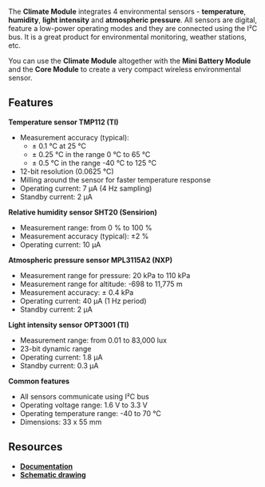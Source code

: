 The **Climate Module** integrates 4 environmental sensors - **temperature**, **humidity**, **light intensity** and **atmospheric pressure**. All sensors are digital, feature a low-power operating modes and they are connected using the I²C bus. It is a great product for environmental monitoring, weather stations, etc.

You can use the **Climate Module** altogether with the **Mini Battery Module** and the **Core Module** to create a very compact wireless environmental sensor.

## Features

**Temperature sensor TMP112 (TI)**

* Measurement accuracy (typical):
    * ± 0.1 °C at 25 °C
    * ± 0.25 °C in the range 0 °C to 65 °C
    * ± 0.5 °C in the range -40 °C to 125 °C
* 12-bit resolution (0.0625 °C)
* Milling around the sensor for faster temperature response
* Operating current: 7 μA (4 Hz sampling)
* Standby current: 2 μA

**Relative humidity sensor SHT20 (Sensirion)**

* Measurement range: from 0 % to 100 %
* Measurement accuracy (typical): ±2 %
* Operating current: 10 μA

**Atmospheric pressure sensor MPL3115A2 (NXP)**

* Measurement range for pressure: 20 kPa to 110 kPa
* Measurement range for altitude: -698 to 11,775 m
* Measurement accuracy: ± 0.4 kPa
* Operating current: 40 μA (1 Hz period)
* Standby current: 2 μA

**Light intensity sensor OPT3001 (TI)**

* Measurement range: from 0.01 to 83,000 lux
* 23-bit dynamic range
* Operating current: 1.8 μA
* Standby current: 0.3 μA

**Common features**

* All sensors communicate using I²C bus
* Operating voltage range: 1.6 V to 3.3 V
* Operating temperature range: -40 to 70 °C
* Dimensions: 33 x 55 mm

## Resources

* [**Documentation**](https://www.bigclown.com/doc/hardware/about-climate-module/)
* [**Schematic drawing**](https://github.com/bigclownlabs/bc-hardware/tree/master/out/bc-module-climate)
